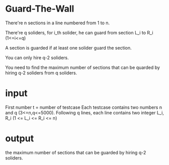 # Guard-The-Wall

There're n sections in a line numbered from 1 to n.

There're q soliders, for i_th solider, he can guard from section L_i to R_i (1<=i<=q)

A section is guarded if at least one solider guard the section.

You can only hire q-2 soliders. 

You need to find the maximum number of sections that can be quarded by hiring q-2 soliders from q soliders.

# input

  First number t = number of testcase
  Each testcase contains two numbers n and q (3<=n,q<=5000).
  Following q lines, each line contains two integer L_i, R_i (1 <= L_i <= R_i <= n)
  
# output
  the maximum number of sections that can be guarded by hiring q-2 soliders.
